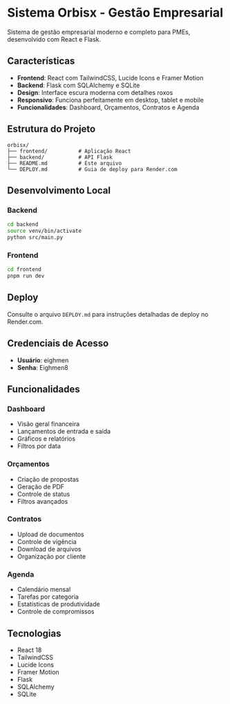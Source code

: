 # Sistema Orbisx - Gestão Empresarial

Sistema de gestão empresarial moderno e completo para PMEs, desenvolvido com React e Flask.

## Características

- **Frontend**: React com TailwindCSS, Lucide Icons e Framer Motion
- **Backend**: Flask com SQLAlchemy e SQLite
- **Design**: Interface escura moderna com detalhes roxos
- **Responsivo**: Funciona perfeitamente em desktop, tablet e mobile
- **Funcionalidades**: Dashboard, Orçamentos, Contratos e Agenda

## Estrutura do Projeto

```
orbisx/
├── frontend/          # Aplicação React
├── backend/           # API Flask
├── README.md          # Este arquivo
└── DEPLOY.md          # Guia de deploy para Render.com
```

## Desenvolvimento Local

### Backend
```bash
cd backend
source venv/bin/activate
python src/main.py
```

### Frontend
```bash
cd frontend
pnpm run dev
```

## Deploy

Consulte o arquivo `DEPLOY.md` para instruções detalhadas de deploy no Render.com.

## Credenciais de Acesso

- **Usuário**: eighmen
- **Senha**: Eighmen8

## Funcionalidades

### Dashboard
- Visão geral financeira
- Lançamentos de entrada e saída
- Gráficos e relatórios
- Filtros por data

### Orçamentos
- Criação de propostas
- Geração de PDF
- Controle de status
- Filtros avançados

### Contratos
- Upload de documentos
- Controle de vigência
- Download de arquivos
- Organização por cliente

### Agenda
- Calendário mensal
- Tarefas por categoria
- Estatísticas de produtividade
- Controle de compromissos

## Tecnologias

- React 18
- TailwindCSS
- Lucide Icons
- Framer Motion
- Flask
- SQLAlchemy
- SQLite

